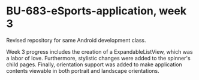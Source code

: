 # BU-683-eSports-application, week 3
Revised repository for same Android development class.

Week 3 progress includes the creation of a ExpandableListView, which was a labor of love.
Furthermore, stylistic changes were added to the spinner's child pages.
Finally, orientation support was added to make application contents viewable in both portrait and landscape orientations.
